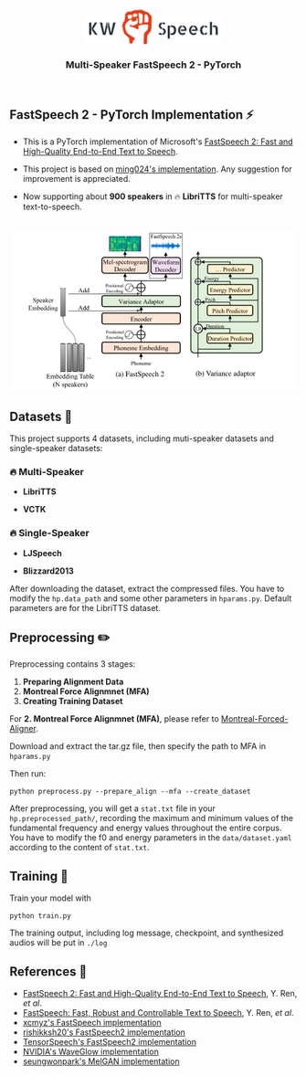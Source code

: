 <p align="center">
    <br>
    <img src="https://raw.githubusercontent.com/ga642381/ga642381.github.io/main/assets/KW_Speech_logo.png" width="250"/>
    <br>
</p>
<p>
  <h3 align="center">
  Multi-Speaker FastSpeech 2 - PyTorch
  </h3>
</p>

</br>

## FastSpeech 2 - PyTorch Implementation :zap:

* This is a PyTorch implementation of Microsoft's [FastSpeech 2: Fast and High-Quality End-to-End Text to Speech](https://arxiv.org/abs/2006.04558). 

* This project is based on [ming024's implementation](https://github.com/ming024/FastSpeech2). Any suggestion for improvement is appreciated.

* Now supporting about **900 speakers** in :fire: **LibriTTS** for multi-speaker text-to-speech.

<p align="center">
    <br>
    <img src="https://raw.githubusercontent.com/ga642381/ga642381.github.io/main/assets/FastSpeech2.png" width="700"/>
    <br>
</p>

## Datasets :elephant:
This project supports 4 datasets, including muti-speaker datasets and single-speaker datasets:

### :fire: Multi-Speaker
- **LibriTTS**

- **VCTK**

### :fire: Single-Speaker
- **LJSpeech**

- **Blizzard2013**

After downloading the dataset, extract the compressed files. You have to modify the ``hp.data_path`` and some other parameters in ``hparams.py``. Default parameters are for the LibriTTS dataset.

## Preprocessing :pencil2:
Preprocessing contains 3 stages:
1. **Preparing Alignment Data**
2. **Montreal Force Alignmnet (MFA)**
3. **Creating Training Dataset**

For **2. Montreal Force Alignmnet (MFA)**, please refer to [Montreal-Forced-Aligner](https://github.com/MontrealCorpusTools/Montreal-Forced-Aligner/releases).

Download and extract the tar.gz file, then specify the path to MFA in ``hparams.py``

Then run:

```
python preprocess.py --prepare_align --mfa --create_dataset
```

After preprocessing, you will get a ``stat.txt`` file in your ``hp.preprocessed_path/``, recording the maximum and minimum values of the fundamental frequency and energy values throughout the entire corpus. You have to modify the f0 and energy parameters in the ``data/dataset.yaml`` according to the content of ``stat.txt``.

## Training :snake:

Train your model with
```
python train.py
```
The training output, including log message, checkpoint, and synthesized audios will be put in ``./log``

## References :notebook_with_decorative_cover:
- [FastSpeech 2: Fast and High-Quality End-to-End Text to Speech](https://arxiv.org/abs/2006.04558), Y. Ren, *et al*.
- [FastSpeech: Fast, Robust and Controllable Text to Speech](https://arxiv.org/abs/1905.09263), Y. Ren, *et al*.
- [xcmyz's FastSpeech implementation](https://github.com/xcmyz/FastSpeech)
- [rishikksh20's FastSpeech2 implementation](https://github.com/rishikksh20/FastSpeech2)
- [TensorSpeech's FastSpeech2 implementation](https://github.com/TensorSpeech/TensorflowTTS)
- [NVIDIA's WaveGlow implementation](https://github.com/NVIDIA/waveglow)
- [seungwonpark's MelGAN implementation](https://github.com/seungwonpark/melgan)
